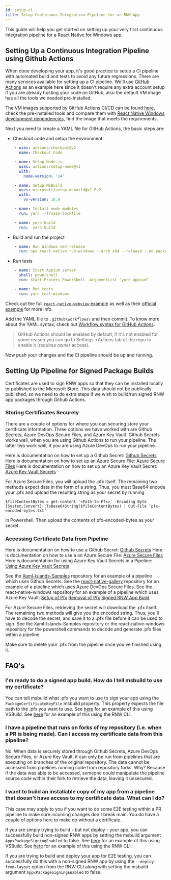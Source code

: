 ```yaml
---
id: setup-ci
title: Setup Continuous Integration Pipeline for an RNW App
---
```


This guide will help you get started on setting up your very first continuous integration pipeline for a React Native for Windows app.

## Setting Up a Continuous Integration Pipeline using Github Actions

When done developing your app, it's good practice to setup a CI pipeline with automated build and tests to avoid any future regressions. There are many services available for setting up a CI pipeline. We'll use [GitHub Actions](https://docs.github.com/actions/getting-started-with-github-actions/about-github-actions) as an example here since it doesn't require any extra account setup if you are already hosting your code on GitHub, also the default VM image has all the tools we needed pre-installed.

The VM images supported by GitHub Actions CI/CD can be found [here](https://github.com/actions/virtual-environments#github-actions-virtual-environments), check the pre-installed tools and compare them with [React Native Windows development dependencies](https://microsoft.github.io/react-native-windows/docs/rnw-dependencies), find the image that meets the requirements.

Next you need to create a YAML file for GitHub Actions, the basic steps are:
- Checkout code and setup the environment
```yaml
    - uses: actions/checkout@v2
      name: Checkout Code

    - name: Setup Node.js
      uses: actions/setup-node@v1
      with:
        node-version: '14'

    - name: Setup MSBuild
      uses: microsoft/setup-msbuild@v1.0.2
      with:
        vs-version: 16.8

    - name: Install node modules
      run: yarn --frozen-lockfile

    - name: yarn build
      run:  yarn build
```
- Build and run the project
```yaml
    - name: Run Windows x64 release
      run: npx react-native run-windows --arch x64 --release --no-packager --logging --deploy-from-layout
```
- Run tests
```yaml
    - name: Start Appium server
      shell: powershell
      run: Start-Process PowerShell -ArgumentList "yarn appium"

    - name: Run tests
      run: yarn test:windows
```
Check out the full [`react-native-webview` example](https://github.com/react-native-webview/react-native-webview/blob/master/.github/workflows/windows-ci.yml) as well as their [official example](https://github.blog/2019-08-08-github-actions-now-supports-ci-cd/) for more info.

Add the YAML file to `.github\workflows\` and then commit. To know more about the YAML syntax, check out [Workflow syntax for GitHub Actions](https://docs.github.com/en/actions/reference/workflow-syntax-for-github-actions).

> GitHub Actions should be enabled by default, if it's not enabled for some reason you can go to Settings->Actions tab of the repo to enable it (requires owner access).

Now push your changes and the CI pipeline should be up and running.

## Setting Up Pipeline for Signed Package Builds
Certificates are used to sign RNW apps so that they can be installed locally or published to the Microsoft Store. This data should not be publically published, so we need to do extra steps if we wish to build/run signed RNW app packages through Github Actions.

### Storing Certificates Securely
There are a couple of options for where you can securing store your certificate information. Three options we have worked with are Github Secrets, Azure DevOps Secure Files, and Azure Key Vault. Github Secrets works well, when you are using Github Actions to run your pipeline. The latter two work well, if you are using Azure DevOps to run your pipeline. 

Here is documentation on how to set up a Github Secret: [Github Secrets](https://docs.github.com/en/actions/reference/encrypted-secrets)
Here is documentation on how to set up an Azure Secure File: [Azure Secure Files](https://docs.microsoft.com/en-us/azure/devops/pipelines/library/secure-files?view=azure-devops)
Here is documentation on how to set up an Azure Key Vault Secret: [Azure Key Vault Secrets](https://docs.microsoft.com/en-us/azure/key-vault/secrets/about-secrets)

For Azure Secure Files, you will upload the .pfx itself. The remaining two methods expect data in the form of a string. Thus, you must Base64 encode your .pfx and upload the resulting string as your secret by running 
```
$fileContentBytes = get-content '<Path-to-Pfx>' -Encoding Byte
[System.Convert]::ToBase64String($fileContentBytes) | Out-File ‘pfx-encoded-bytes.txt’
```
in Powershell. Then upload the contents of pfx-encoded-bytes as your secret.

### Accessing Certificate Data from Pipeline
Here is documentation on how to use a Github Secret: [Github Secrets](https://docs.github.com/en/actions/reference/encrypted-secrets)
Here is documentation on how to use a an Azure Secure File: [Azure Secure Files](https://docs.microsoft.com/en-us/azure/devops/pipelines/library/secure-files?view=azure-devops)
Here is documentation for using Azure Key Vault Secrets in a Pipeline: [Using Azure Key Vault Secrets](https://docs.microsoft.com/en-us/azure/devops/pipelines/release/azure-key-vault?view=azure-devops#:~:text=Search%20for%20vault%20and%20select%20the%20Azure%20Key,and%20retrieve%20secrets%20to%20use%20as%20pipeline%20variables.)

See the [Xaml-Islands-Samples](https://github.com/microsoft/Xaml-Islands-Samples/blob/master/.github/workflows/CPP-CI.yml) repository for an example of a pipeline which uses Github Secrets.
See the [react-native-gallery](https://github.com/microsoft/react-native-gallery/blob/main/ci.yml) repository for an example of a pipeline which uses Azure DevOps Secure Files.
See the react-native-windows repository for an example of a pipeline which uses Azure Key Vault:
[Setup of Pfx](https://github.com/microsoft/react-native-windows/blob/main/.ado/templates/setup-certificate.yml)
[Removal of Pfx](https://github.com/microsoft/react-native-windows/blob/main/.ado/templates/cleanup-certificate.yml)
[Signed RNW App Build](https://github.com/microsoft/react-native-windows/blob/main/.ado/templates/run-windows-with-certificates.yml)

For Azure Secure Files, retrieving the secret will download the .pfx itself. The remaining two methods will give you the encoded string. Thus, you'll have to decode the secret, and save it to a .pfx file before it can be used to sign.  See the Xaml-Islands-Samples repository or the react-native-windows repository for the powershell commands to decode and generate .pfx files within a pipeline.
	
Make sure to delete your .pfx from the pipeline once you've finished using it.

## FAQ's
### I'm ready to do a signed app build. How do I tell msbuild to use my certificate?
You can tell msbuild what .pfx you want to use to sign your app using the `PackageCertificateKeyFile` msbuild property. This property expects the file path to the .pfx you want to use. See [here](https://github.com/microsoft/react-native-windows/blob/353321ee40391f6f302e7cc80f96285e12780cbe/.ado/jobs/playground.yml#L114) for an example of this using VSBuild. See [here](https://github.com/microsoft/react-native-windows/blob/353321ee40391f6f302e7cc80f96285e12780cbe/.ado/templates/run-windows-with-certificates.yml#L48) for an example of this using the RNW CLI.

### I have a pipeline that runs on forks of my repository (i.e. when a PR is being made). Can I access my certificate data from this pipeline?
No. When data is securely stored through Github Secrets, Azure DevOps Secure Files, or Azure Key Vault, it can only be run from pipelines that are executing on branches of the original repository. The data cannot be accessed from pipelines running code from repository forks. Why? Because if the data was able to be accessed, someone could manipulate the pipeline source code within their fork to retrieve the data, leaving it unsecured.

### I want to build an installable copy of my app from a pipeline that doesn't have access to my certificate data. What can I do?
This case may apply to you if you want to do some E2E testing within a PR pipeline to make sure incoming changes don't break main. You do have a couple of options here to make do without a certificate.

If you are simply trying to build - but not deploy - your app, you can successfully build non-signed RNW apps by setting the msbuild argument `AppxPackageSigningEnabled` to false. See [here](https://github.com/microsoft/react-native-windows/blob/353321ee40391f6f302e7cc80f96285e12780cbe/.ado/jobs/playground.yml#L95) for an example of this using VSBuild. See [here](https://github.com/microsoft/react-native-windows/blob/353321ee40391f6f302e7cc80f96285e12780cbe/.ado/templates/run-windows-with-certificates.yml#L34) for an example of this using the RNW CLI.

If you are trying to build and deploy your app for E2E testing, you can successfully do this with a non-signed RNW app by using the `--deploy-from-layout` option from the RNW CLI along with setting the msbuild argument `AppxPackageSigningEnabled` to false.

